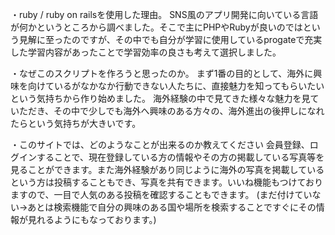 ・ruby / ruby on railsを使用した理由。
SNS風のアプリ開発に向いている言語が何かというところから調べました。そこで主にPHPやRubyが良いのではという見解に至ったのですが、その中でも自分が学習に使用しているprogateで充実した学習内容があったことで学習効率の良さも考えて選択しました。


・なぜこのスクリプトを作ろうと思ったのか。
まず1番の目的として、海外に興味を向けているがなかなか行動できない人たちに、直接魅力を知ってもらいたいという気持ちから作り始めました。
海外経験の中で見てきた様々な魅力を見ていただき、その中で少しでも海外へ興味のある方々の、海外進出の後押しになれたらという気持ちが大きいです。


・このサイトでは、どのようなことが出来るのか教えてください
会員登録、ログインすることで、現在登録している方の情報やその方の掲載している写真等を見ることができます。また海外経験があり同じように海外の写真を掲載しているという方は投稿することもでき、写真を共有できます。いいね機能もつけておりますので、一目で人気のある投稿を確認することもできます。
(まだ付けていない→あとは検索機能で自分の興味のある国や場所を検索することですぐにその情報が見れるようにもなっております。)
